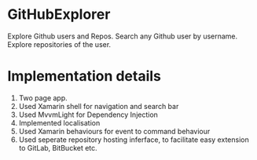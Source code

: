 # GitHubExplorer
Explore Github users and Repos.
Search any Github user by username.
Explore repositories of the user.

# Implementation details
1. Two page app.
2. Used Xamarin shell for navigation and search bar
3. Used MvvmLight for Dependency Injection
4. Implemented localisation
5. Used Xamarin behaviours for event to command behaviour
6. Used seperate repository hosting inferface, to facilitate easy extension to GitLab, BitBucket etc.


